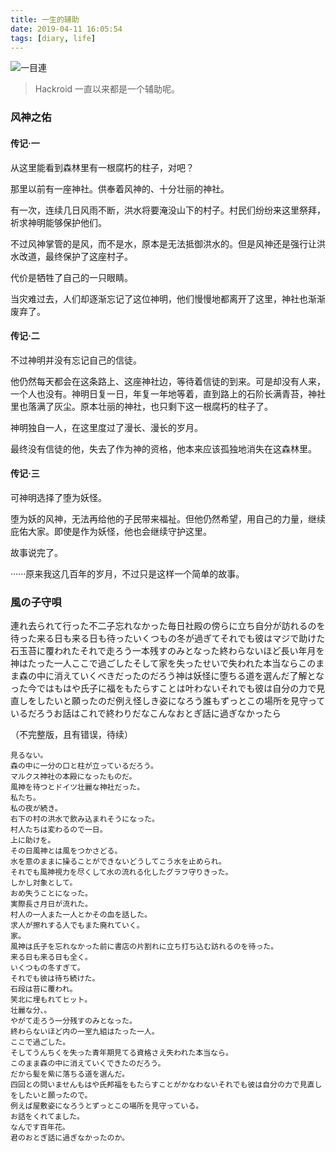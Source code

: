 ```yaml
---
title: 一生的辅助
date: 2019-04-11 16:05:54
tags: [diary, life]
---
```


![一目連](https://i.loli.net/2019/04/11/5caf05849ff00.png)

> Hackroid 一直以来都是一个辅助呢。

### 风神之佑

#### 传记·一

从这里能看到森林里有一根腐朽的柱子，对吧？

那里以前有一座神社。供奉着风神的、十分壮丽的神社。

有一次，连续几日风雨不断，洪水将要淹没山下的村子。村民们纷纷来这里祭拜，祈求神明能够保护他们。

不过风神掌管的是风，而不是水，原本是无法抵御洪水的。但是风神还是强行让洪水改道，最终保护了这座村子。

代价是牺牲了自己的一只眼睛。

当灾难过去，人们却逐渐忘记了这位神明，他们慢慢地都离开了这里，神社也渐渐废弃了。

#### 传记·二

不过神明并没有忘记自己的信徒。

他仍然每天都会在这条路上、这座神社边，等待着信徒的到来。可是却没有人来，一个人也没有。神明日复一日，年复一年地等着，直到路上的石阶长满青苔，神社里也落满了灰尘。原本壮丽的神社，也只剩下这一根腐朽的柱子了。

神明独自一人，在这里度过了漫长、漫长的岁月。

最终没有信徒的他，失去了作为神的资格，他本来应该孤独地消失在这森林里。

#### 传记·三

可神明选择了堕为妖怪。

堕为妖的风神，无法再给他的子民带来福祉。但他仍然希望，用自己的力量，继续庇佑大家。即使是作为妖怪，他也会继续守护这里。

故事说完了。

······原来我这几百年的岁月，不过只是这样一个简单的故事。

### 風の子守唄

連れ去られて行った不二子忘れなかった毎日社殿の傍らに立ち自分が訪れるのを待った来る日も来る日も待ったいくつもの冬が過ぎてそれでも彼はマジで助けた石玉苔に覆われたそれで走ろう一本残すのみとなった終わらないほど長い年月を神はたった一人ここで過ごしたそして家を失ったせいで失われた本当ならこのまま森の中に消えていくべきだったのだろう神は妖怪に堕ちる道を選んだ了解となった今ではもはや氏子に福をもたらすことは叶わないそれでも彼は自分の力で見直しをしたいと願ったのだ例え怪しき姿になろう誰もずっとこの場所を見守っているだろうお話はこれで終わりだなこんなおとぎ話に過ぎなかったら

（不完整版，且有错误，待续）

```
見るない。
森の中に一分の口と柱が立っているだろう。
マルクス神社の本殿になったものだ。
風神を待つとドイツ壮麗な神社だった。
私たち。
私の夜が続き。
右下の村の洪水で飲み込まれそうになった。
村人たちは変わるので一日。
上に助けを。
その日風神とは風をつかさどる。
水を意のままに操ることができないどうしてこう水を止められ。
それでも風神視力を尽くして水の流れる化したグラフ守りきった。
しかし対象として。
おめ失うことになった。
実際長さ月日が流れた。
村人の一人また一人とかその血を話した。
求人が擦れする人でもまた廃れていく。
家。
風神は氏子を忘れなかった前に書店の片割れに立ち打ち込む訪れるのを待った。
来る日も来る日も全く。
いくつもの冬すぎて。
それでも彼は待ち続けた。
石段は苔に覆われ。
笑北に埋もれてヒット。
壮麗な分、。
やがて走ろう一分残すのみとなった。
終わらないほど内の一室九組はたった一人。
ここで過ごした。
そしてうんちくを失った青年期見てる資格さえ失われた本当なら。
このまま森の中に消えていくできたのだろう。
だから髪を紫に落ちる道を選んだ。
四回との問いませんもはや氏邦福をもたらすことがかなわないそれでも彼は自分の力で見直しをしたいと願ったので。
例えば屋敷姿になろうとずっとこの場所を見守っている。
お話をくれてました。
なんです百年花。
君のおとぎ話に過ぎなかったのか。
```